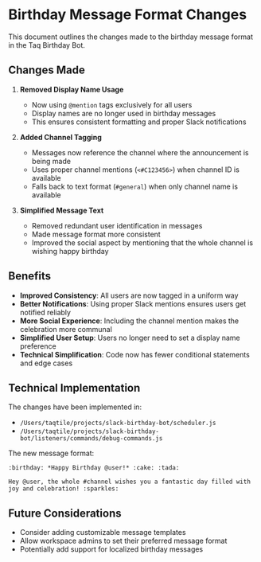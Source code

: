 # Birthday Message Format Changes

This document outlines the changes made to the birthday message format in the Taq Birthday Bot.

## Changes Made

1. **Removed Display Name Usage**
   - Now using `@mention` tags exclusively for all users
   - Display names are no longer used in birthday messages
   - This ensures consistent formatting and proper Slack notifications

2. **Added Channel Tagging**
   - Messages now reference the channel where the announcement is being made
   - Uses proper channel mentions (`<#C123456>`) when channel ID is available
   - Falls back to text format (`#general`) when only channel name is available

3. **Simplified Message Text**
   - Removed redundant user identification in messages
   - Made message format more consistent
   - Improved the social aspect by mentioning that the whole channel is wishing happy birthday

## Benefits

- **Improved Consistency**: All users are now tagged in a uniform way
- **Better Notifications**: Using proper Slack mentions ensures users get notified reliably
- **More Social Experience**: Including the channel mention makes the celebration more communal
- **Simplified User Setup**: Users no longer need to set a display name preference
- **Technical Simplification**: Code now has fewer conditional statements and edge cases

## Technical Implementation

The changes have been implemented in:
- `/Users/taqtile/projects/slack-birthday-bot/scheduler.js`
- `/Users/taqtile/projects/slack-birthday-bot/listeners/commands/debug-commands.js`

The new message format:
```
:birthday: *Happy Birthday @user!* :cake: :tada:

Hey @user, the whole #channel wishes you a fantastic day filled with joy and celebration! :sparkles:
```

## Future Considerations

- Consider adding customizable message templates
- Allow workspace admins to set their preferred message format
- Potentially add support for localized birthday messages
